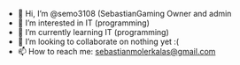 - 👋 Hi, I’m @semo3108 (SebastianGaming Owner and admin
- 👀 I’m interested in IT (programming)
- 🌱 I’m currently learning IT (programming)
- 💞️ I’m looking to collaborate on nothing yet :(
- 📫 How to reach me: sebastianmolerkalas@gmail.com

<!---
semo3108/semo3108 is a ✨ special ✨ repository because its `README.md` (this file) appears on your GitHub profile.
You can click the Preview link to take a look at your changes.
--->
